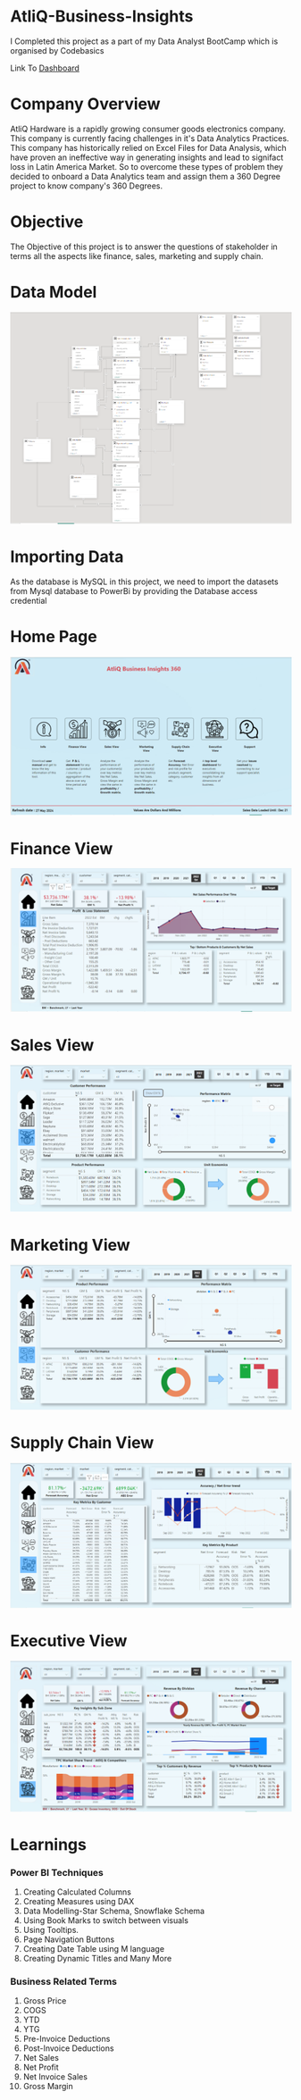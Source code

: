 # AtliQ-Business-Insights
I Completed this project as a part of my Data Analyst BootCamp which is organised by Codebasics

Link To [Dashboard](https://app.powerbi.com/view?r=eyJrIjoiNmE0NGU3ODktZGJmZS00MzUwLWFmMDAtOTA5YWQ3ZDQ2MWUyIiwidCI6ImM2ZTU0OWIzLTVmNDUtNDAzMi1hYWU5LWQ0MjQ0ZGM1YjJjNCJ9)


# Company Overview

AtliQ Hardware is a rapidly growing consumer goods electronics company. This company is currently facing challenges in it's Data Analytics Practices. This company has historically relied on Excel Files for Data Analysis, which have proven an ineffective way in generating insights and lead to signifact loss in Latin America Market.
So to overcome these types of problem they decided to onboard a Data Analytics team and assign them a 360 Degree project to know company's 360 Degrees.

# Objective

The Objective of this project is to answer the questions of stakeholder in terms all the aspects like finance, sales, marketing and supply chain.

# Data Model
<img alt="Data modelling.PNG" src="https://github.com/uradisaikrishna/AtliQ-Business-Insights/blob/main/BI%20Resources/Data%20modelling.PNG?raw=true" data-hpc="true" class="Box-sc-g0xbh4-0 kzRgrI">


# Importing Data

As the database is MySQL in this project, we need to import the datasets from Mysql database to PowerBi by providing the Database access credential

# Home Page
<img alt="Home.PNG" src="https://github.com/uradisaikrishna/AtliQ-Business-Insights/blob/main/BI%20Resources/Home.PNG?raw=true" data-hpc="true" class="Box-sc-g0xbh4-0 kzRgrI">


# Finance View

<img alt="Finance.PNG" src="https://github.com/uradisaikrishna/AtliQ-Business-Insights/blob/main/BI%20Resources/Finance.PNG?raw=true" data-hpc="true" class="Box-sc-g0xbh4-0 kzRgrI">

# Sales View

<img alt="Sales..PNG" src="https://github.com/uradisaikrishna/AtliQ-Business-Insights/blob/main/BI%20Resources/Sales..PNG?raw=true" data-hpc="true" class="Box-sc-g0xbh4-0 kzRgrI">

# Marketing View

<img alt="Marketing.PNG" src="https://github.com/uradisaikrishna/AtliQ-Business-Insights/blob/main/BI%20Resources/Marketing.PNG?raw=true" data-hpc="true" class="Box-sc-g0xbh4-0 kzRgrI">

# Supply Chain View

<img alt="Supply Chain.PNG" src="https://github.com/uradisaikrishna/AtliQ-Business-Insights/blob/main/BI%20Resources/Supply%20Chain.PNG?raw=true" data-hpc="true" class="Box-sc-g0xbh4-0 kzRgrI">

# Executive View

<img alt="Executive.PNG" src="https://github.com/uradisaikrishna/AtliQ-Business-Insights/blob/main/BI%20Resources/Executive.PNG?raw=true" data-hpc="true" class="Box-sc-g0xbh4-0 kzRgrI">

# Learnings

### Power BI Techniques 

1. Creating Calculated Columns
2. Creating Measures using DAX
3. Data Modelling-Star Schema, Snowflake Schema
4. Using Book Marks to switch between visuals
5. Using Tooltips.
6. Page Navigation Buttons
7. Creating Date Table using M language
8. Creating Dynamic Titles and Many More

### Business Related Terms
1. Gross Price
2. COGS
3. YTD
4. YTG
5. Pre-Invoice Deductions
6. Post-Invoice Deductions
7. Net Sales
8. Net Profit
9. Net Invoice Sales
10. Gross Margin

